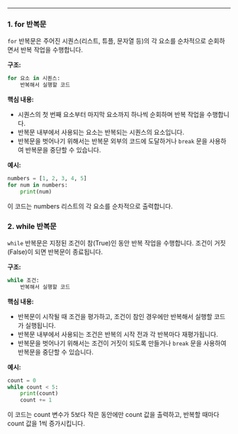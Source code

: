 
---
### 1. for 반복문
`for` 반복문은 주어진 시퀀스(리스트, 튜플, 문자열 등)의 각 요소를 순차적으로 순회하면서 반복 작업을 수행합니다.

**구조:**
```python
for 요소 in 시퀀스:
    반복해서 실행할 코드
```

**핵심 내용:**
- 시퀀스의 첫 번째 요소부터 마지막 요소까지 하나씩 순회하며 반복 작업을 수행합니다.
- 반복문 내부에서 사용되는 요소는 반복되는 시퀀스의 요소입니다.
- 반복문을 벗어나기 위해서는 반복문 외부의 코드에 도달하거나 `break` 문을 사용하여 반복문을 중단할 수 있습니다.

**예시:**
```python
numbers = [1, 2, 3, 4, 5]
for num in numbers:
    print(num)
```
이 코드는 numbers 리스트의 각 요소를 순차적으로 출력합니다.

### 2. while 반복문
`while` 반복문은 지정된 조건이 참(True)인 동안 반복 작업을 수행합니다. 조건이 거짓(False)이 되면 반복문이 종료됩니다.

**구조:**
```python
while 조건:
    반복해서 실행할 코드
```

**핵심 내용:**
- 반복문이 시작될 때 조건을 평가하고, 조건이 참인 경우에만 반복해서 실행할 코드가 실행됩니다.
- 반복문 내부에서 사용되는 조건은 반복의 시작 전과 각 반복마다 재평가됩니다.
- 반복문을 벗어나기 위해서는 조건이 거짓이 되도록 만들거나 `break` 문을 사용하여 반복문을 중단할 수 있습니다.

**예시:**
```python
count = 0
while count < 5:
    print(count)
    count += 1
```
이 코드는 count 변수가 5보다 작은 동안에만 count 값을 출력하고, 반복할 때마다 count 값을 1씩 증가시킵니다.
